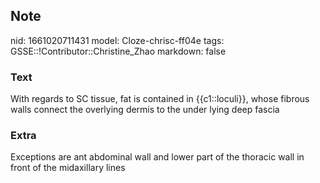 ## Note
nid: 1661020711431
model: Cloze-chrisc-ff04e
tags: GSSE::!Contributor::Christine_Zhao
markdown: false

### Text
<div>
  <div>
    <div>
      <div>
        With regards to SC tissue, fat is contained in
        {{c1::loculi}}, whose fibrous walls connect the overlying
        dermis to the under lying deep fascia
      </div>
    </div>
  </div>
</div>

### Extra
Exceptions are ant abdominal wall and lower part of the thoracic
wall in front of the midaxillary lines
